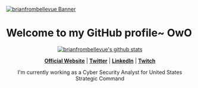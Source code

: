 <p>
  <a href=""><img src="" alt="brianfrombellevue Banner"></a>
</p>
<h1>Welcome to my GitHub profile~ OwO</h1>

<p align="center">
  <a href="https://github.com/edisonlee55"><img src="https://github-readme-stats.vercel.app/api?username=brianfrombellevue&hide_border=true&show_icons=true" alt="brianfrombellevue's github stats"></a>
</p>

<p align="center">
  <strong><a href="https://www.briandoes.dev">Official Website</a></strong> |
  <strong><a href="https://twitter.com/brianfrombellevue">Twitter</a></strong> |
  <strong><a href="https://www.linkedin.com/in/brian-heidrich-2ab90488/">LinkedIn</a></strong> |
  <strong><a href="https://www.twitch.tv/brianfrombellevue">Twitch</a></strong>
</p>

<p align="center">I'm currently working as a Cyber Security Analyst for United States Strategic Command</p>
